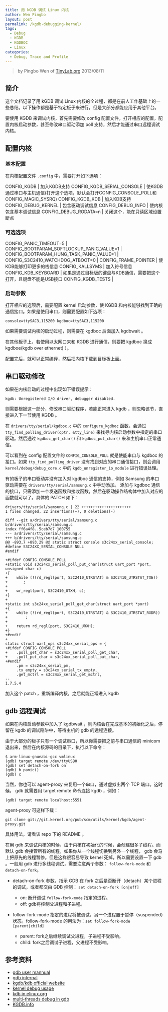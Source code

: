 ```yaml
---
title: 用 kGDB 调试 Linux 内核
author: Wen Pingbo
layout: post
permalink: /kgdb-debugging-kernel/
tags:
  - Debug
  - KGDB
  - KGDBOC
  - Linux
categories:
  - Debug, Trace and Profile
---
```


> by Pingbo Wen of [TinyLab.org][1]
> 2013/08/11

## 简介

这个文档记录了用 kGDB 调试 Linux 内核的全过程，都是在前人工作基础上的一些总结。以下操作都是基于特定板子来进行，但是大部分都能应用于其他平台。

要使用 KGDB 来调试内核，首先需要修改 config 配置文件，打开相应的配置，配置内核启动参数，甚至修改串口驱动添加 poll 支持，然后才能通过串口远程调试内核。

## 配置内核

### 基本配置

在内核配置文件 `.config` 中，需要打开如下选项：

CONFIG_KGDB | 加入KGDB支持
CONFIG_KGDB_SERIAL_CONSOLE | 使KGDB通过串口与主机通信(打开这个选项，默认会打开CONFIG_CONSOLE_POLL和CONFIG_MAGIC_SYSRQ) 
CONFIG_KGDB_KDB | 加入KDB支持
CONFIG_DEBUG_KERNEL | 包含驱动调试信息
CONFIG_DEBUG_INFO | 使内核包含基本调试信息
CONFIG_DEBUG_RODATA=n | 关闭这个，能在只读区域设置断点

### 可选选项

CONFIG_PANIC_TIMEOUT=5 |
CONFIG_BOOTPARAM_SOFTLOCKUP_PANIC_VALUE=1 |
CONFIG_BOOTPARAM_HUNG_TASK_PANIC_VALUE=1 |
CONFIG_S3C2410_WATCHDOG_ATBOOT=0 |
CONFIG_FRAME_POINTER | 使KDB能够打印更多的栈信息
CONFIG_KALLSYMS | 加入符号信息
CONFIG_KDB_KEYBOARD | 如果是通过目标版的键盘与KDB通信，需要把这个打开，且键盘不能是USB接口
CONFIG_KGDB_TESTS |


### 启动参数

打开相应的选项后，需要配置 kernel 启动参数，使 KGDB 和内核能够找到正确的通信接口。如果是使用串口，则需要配置如下选项：

    console=ttySAC3,115200 kgdboc=ttySAC3,115200


如果需要调试内核的启动过程，则需要在 kgdboc 后面加入 kgdbwait 。

在其他板子上，若使用以太网口来和 KGDB 进行通信，则要把 kgdboc 换成 kgdboe(kgdb over ethernet) ）。

配置完后，就可以正常编译，然后把内核下载到目标板上面。

## 串口驱动修改

如果在内核启动的过程中出现如下错误提示：

    kgdb: Unregistered I/O driver, debugger disabled.


则需要根据这一部分，修改串口驱动程序，若能正常进入 kgdb ，则忽略该节，直接进入下一节使用 KGDB 。

在 `drivers/tty/serial/kgdboc.c` 中的 `configure_kgdboc` 函数，会通过 `tty_find_polling_driver(cptr, &tty_line)` 来找寻内核启动参数中指定的串口驱动。然后通过 `kgdboc_get_char()` 和 `kgdboc_put_char()` 来和主机串口正常通信。

可以看到在 config 配置文件的 `CONFIG_CONSOLE_POLL` 就是使能串口与 kgdboc 的接口。如果 `tty_find_polling_driver` 没有找到对应的串口通信接口，则会调用 `kernel/debug/debug_core.c` 中的 `kgdb_unregister_io_module` 进行错误处理。

有的板子的串口驱动并没有加入对 kgdboc 通信的支持，例如 Samsung 的串口驱动需要在 `drivers/tty/serial/samsung.c` 中手动添加。   添加与 kgdboc 通信的接口，只需添加一个发送函数和接收函数，然后在驱动操作结构体中加入对应的函数就可以了。具体的 PATCH 如下：

    drivers/tty/serial/samsung.c | 22 ++++++++++++++++++++++
    1 files changed, 22 insertions(+), 0 deletions(-)

    diff --git a/drivers/tty/serial/samsung.c b/drivers/tty/serial/samsung.c
    index ff6a4f8..5ceb7d7 100755
    --- a/drivers/tty/serial/samsung.c
    +++ b/drivers/tty/serial/samsung.c
    @@ -893,7 +893,29 @@ static struct console s3c24xx_serial_console;
    #define S3C24XX_SERIAL_CONSOLE NULL
    #endif

    +#ifdef CONFIG_CONSOLE_POLL
    +static void s3c24xx_serial_poll_put_char(struct uart_port *port, unsigned char c)
    +{
    +    while (!(rd_regl(port, S3C2410_UTRSTAT) & S3C2410_UTRSTAT_TXE))
    +       ;
    +
    +    wr_regl(port, S3C2410_UTXH, c);
    +}
    +
    +static int s3c24xx_serial_poll_get_char(struct uart_port *port)
    +{
    +    while (!(rd_regl(port, S3C2410_UTRSTAT) & S3C2410_UTRSTAT_RXDR))
    +        ;
    +
    +    return rd_regl(port, S3C2410_URXH);
    +}
    +#endif
    +
    static struct uart_ops s3c24xx_serial_ops = {
    +#ifdef CONFIG_CONSOLE_POLL
    +    .poll_get_char = s3c24xx_serial_poll_get_char,
    +    .poll_put_char = s3c24xx_serial_poll_put_char,
    +#endif
         .pm = s3c24xx_serial_pm,
         .tx_empty = s3c24xx_serial_tx_empty,
         .get_mctrl = s3c24xx_serial_get_mctrl,
    --
    1.7.5.4


加入这个 patch ，重新编译内核，之后就能正常进入 kgdb 

## gdb 远程调试

如果在内核启动参数中加入了 kgdbwait ，则内核会在完成基本的初始化之后，停留在 kgdb 的调试陷阱中，等待主机的 gdb 的远程连接。

由于大部分的板子只有一个调试串口，所以你需要把之前与串口通信的 minicom 退出来，然后在内核源码的目录下，执行以下命令：

    $ arm-linux-gnueabi-gcc vmlinux
    (gdb) target remote /dev/ttyUSB0
    (gdb) set detach-on-fork on
    (gdb) b panic()
    (gdb) c


当然，你也可以 agent-proxy 来复用一个串口，通过虚拟出两个 TCP 端口。这时候， gdb 就需要用 target remote 命令连接 kgdb ，例如：

    (gdb) target remote localhost:5551


agent-proxy 可这样下载：

    git clone git://git.kernel.org/pub/scm/utils/kernel/kgdb/agent-proxy.git

具体用法，请看该 repo 下的 README 。

在用 gdb 来调试内核的时候，由于内核在初始化的时候，会创建很多子线程。而默认 gdb 会接管所有的线程，如果你从一个线程切换到另外一个线程， gdb 会马上把原先的线程暂停。但是这样很容易导致 kernel 死掉，所以需要设置一下 gdb 。一般用 gdb 进行多线程调试，需要注意两个参数： `follow-fork-mode` 和 `detach-on-fork`。

  * detach-on-fork 参数，指示 GDB 在 fork 之后是否断开（detach）某个进程的调试，或者都交由 GDB 控制： `set detach-on-fork [on|off]`

      * on: 断开调试 `follow-fork-mode` 指定的进程。
      * off: gdb将控制父进程和子进程。

  * follow-fork-mode 指定的进程将被调试，另一个进程置于暂停（suspended）状态。follow-fork-mode 的用法为：`set follow-fork-mode [parent|child]`

      * parent: fork之后继续调试父进程，子进程不受影响。 
      * child: fork之后调试子进程，父进程不受影响。

## 参考资料

  * [gdb user mannual](http://sourceware.org/gdb/current/onlinedocs/gdb/)
  * [gdb internal](http://www.sourceware.org/gdb/onlinedocs/gdbint.html)
  * [kgdb/kdb official website](https://kgdb.wiki.kernel.org/)
  * [kernel debug usage](http://www.kernel.org/doc/htmldocs/kgdb.html)
  * [kdb in elinux.org](http://elinux.org/KDB)
  * [multi-threads debug in gdb](http://www.ibm.com/developerworks/cn/linux/l-cn-gdbmp/)
  * [KGDB.info](http://www.kgdb.info/)


 [1]: http://tinylab.org
